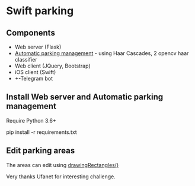 # Swift parking

## Components   

* Web server (Flask)
* [Automatic parking management](https://github.com/ankit1khare/Automatic-Parking-Management) - using Haar Cascades, 2 opencv haar classifier
* Web client (JQuery, Bootstrap)
* iOS client (Swift)
* +-Telegram bot

## Install Web server and Automatic parking management

Require Python 3.6+

pip install -r requirements.txt

## Edit parking areas

The areas can edit using [drawingRectangles()](https://github.com/aydarkin/Hackaton_parking_UFANET/blob/master/parking.py#L283)


Very thanks Ufanet for interesting challenge.
